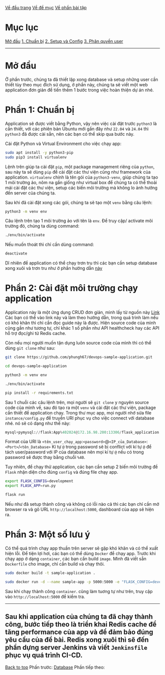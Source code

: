 [Về đầu trang](../../README.md)
[Về đề mục](./đề-mục.md)
[Về phần bài tập](./bài-tập.md)

# Mục lục
[Mở đầu](#mở-đầu)
[1. Chuẩn bị](#phần-1-chuẩn-bị)
[2. Setup và Config](#phần-2-cài-đặt-và-setup-mysql-server-trên-linux)
[3. Phân quyền user](#3-user-cho-việc-tạo-replica)




---
# Mở đầu
  Ở phần trước, chúng ta đã thiết lập xong database và setup những user cần thiết tùy theo mục đích sử dụng, ở phần này, chúng ta sẽ viết một web application đơn giản để tiến thêm 1 bước trong việc hoàn thiện dự án nhé.

# Phần 1: Chuẩn bị
  Application sẽ được viết bằng Python, vậy nên việc cài đặt trước ``python3`` là cần thiết, với các phiên bản Ubuntu mới gần đây như ``22.04`` và ``24.04`` thì ``python3`` đã được cài sẵn, nên các bạn có thể skip qua bước này.

  Cài đặt Python và Virtual Environment cho việc chạy app:
  ```sh
  sudo apt install -y python3-pip
  sudo pip3 install virtualenv
  ```

  Lệnh trên giúp ta cài đặt ``pip``, một package management riêng của ``python``, sau này ta sẽ dùng ``pip`` để cài đặt các thư viện cũng như framework của application.
  ``virtualenv`` chính là tên gói của ``python3-venv``, giúp chúng ta tạo 1 môi trường ảo, nôm na gần giống như virtual box để chúng ta có thể thoải mái cài đặt các thư viện, setup các biến môi trường mà không lo ảnh hưởng đến server của chúng ta.

  Sau khi đã cài đặt xong các gói, chúng ta sẽ tạo một ``venv`` bằng câu lệnh:

  ```sh
  python3 -m venv env
  ```

  Câu lệnh trên tạo 1 môi trường ảo với tên là ``env``.
  Để truy cập/ activate môi trường đó, chúng ta dùng command:

  ```sh
  ./env/bin/activate
  ```

  Nếu muốn thoát thì chỉ cần dùng command:

  ```sh
  deactivate
  ```

  Dĩ nhiên để application có thể chạy trơn tru thì các bạn cần setup database xong xuôi và trơn tru như ở phần hướng dẫn [này](./phần-1-database.md)

# Phần 2: Cài đặt môi trường chạy application
  Application này là một ứng dụng CRUD đơn giản, mình lấy từ nguồn này [Link](https://viblo.asia/p/xay-dung-ung-dung-web-crud-voi-python-va-flask-phan-mot-naQZRyydKvx)
  Các bạn có thể vào link này và làm theo hướng dẫn, trong quá trình làm nếu có khó khăn thì chỉ cần đọc guide này là được. Hiện source code của mình cũng gần như tương tự, chỉ khác 1 số phần như API healthcheck hay các API hỗ trợ đọc/ghi từ Redis cache.

  Còn nếu mọi người muốn tận dụng luôn source code của mình thì có thể dùng ``git clone`` như sau:

  ```sh
  git clone https://github.com/phungh67/devops-sample-application.git
  
  cd devops-sample-application

  python3 -m venv env

  ./env/bin/activate

  pip install -r requirements.txt
  ```

  Sau 1 chuỗi các câu lệnh trên, mọi người sẽ ``git clone`` y nguyên source code của mình về, sau đó tạo ra một ``venv`` và cài đặt các thư viện, package cần thiết để application chạy.
  Trong thư mục app, mọi người nhớ sửa file ``instance/config.py`` để truyền URI phục vụ cho việc connect với database nhé. nó sẽ có dạng như thế này:
  ```py
  mysql+pymysql://flask:App%402024@172.16.98.200:13306/flask_application
  ```

  Format của URI là ``<tên_user_chạy_app``:``<password>``@``<IP_của_Database>``:``<Port>``/``<tên_Database>``
  Kí tự ``@`` trong password sẽ bị conflict với kí tự ``@`` để tách user/password với IP của database nên mọi kí tự ``@`` nếu có trong password sẽ được thay bằng chuỗi ``%40``.

  Tuy nhiên, để chạy thử application, các bạn cần setup 2 biến môi trường đề ``Flask`` nhận diện cho đúng ``config`` và đúng file chạy app.

  ```sh
  export FLASK_CONFIG=development
  export FLASK_APP=run.py
  
  flask run
  ```

  Nếu như đã setup thành công và không có lỗi nào cả thì các bạn chỉ cần mở browser ra và gõ URL ``http://localhost:5000``, dashboard của app sẽ hiện ra.


# Phần 3: Một số lưu ý
  Có thể quá trình chạy app thuần trên server sẽ gặp khó khăn và có thể xuất hiện lỗi. Để tiện lợi hơi, các bạn có thể dùng ``Docker`` để chạy app.
  Trước khi chạy app ở dạng ``container``, các bạn cần build ``image``. Mình đã viết sẵn ``Dockerfile`` cho image, chỉ cần build và chạy thôi.

  ```sh
  sudo docker build -t sample-application .

  sudo docker run -d --name sample-app -p 5000:5000 -e "FLASK_CONFIG=development" -e "FLASK_APP=app.py" sample-application
  ```

  Sau khi chạy thành công ``container``. cũng làm tuơng tự như trên, truy cập vào ``http://localhost:5000`` để kiểm tra.

  ---
  Sau khi application của chúng ta đã chạy thành công, bước tiếp theo là triển khai Redis cache để tăng performance của app và để đảm bảo đúng yêu cầu của đề bài.
  Redis xong xuôi thì sẽ đến phần dựng server Jenkins và viết ``Jenkinsfile`` phục vụ quá trình CI-CD.
  ---

  [Back to top](#mở-đầu)
  Phấn trước: [Database](./phần-1-database.md)
  Phần tiếp theo: 
